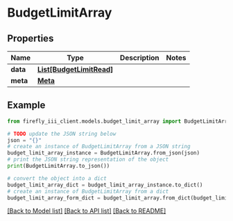 # BudgetLimitArray


## Properties

Name | Type | Description | Notes
------------ | ------------- | ------------- | -------------
**data** | [**List[BudgetLimitRead]**](BudgetLimitRead.md) |  | 
**meta** | [**Meta**](Meta.md) |  | 

## Example

```python
from firefly_iii_client.models.budget_limit_array import BudgetLimitArray

# TODO update the JSON string below
json = "{}"
# create an instance of BudgetLimitArray from a JSON string
budget_limit_array_instance = BudgetLimitArray.from_json(json)
# print the JSON string representation of the object
print(BudgetLimitArray.to_json())

# convert the object into a dict
budget_limit_array_dict = budget_limit_array_instance.to_dict()
# create an instance of BudgetLimitArray from a dict
budget_limit_array_form_dict = budget_limit_array.from_dict(budget_limit_array_dict)
```
[[Back to Model list]](../README.md#documentation-for-models) [[Back to API list]](../README.md#documentation-for-api-endpoints) [[Back to README]](../README.md)


